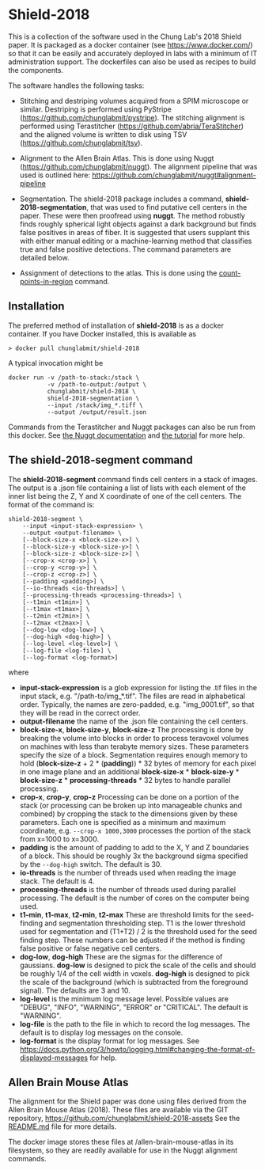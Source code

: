# Shield-2018

This is a collection of the software used in the Chung Lab's 2018 Shield
paper. It is packaged as a docker container (see https://www.docker.com/)
so that it can be easily and accurately deployed in labs with a minimum of
IT administration support. The dockerfiles can also be used as recipes to
build the components.

The software handles the following tasks:

* Stitching and destriping volumes acquired from a SPIM microscope or
similar. Destriping is performed using PyStripe 
(https://github.com/chunglabmit/pystripe). The stitching alignment is
performed using Terastitcher (https://github.com/abria/TeraStitcher) and
the aligned volume is written to disk using TSV 
(https://github.com/chunglabmit/tsv).

* Alignment to the Allen Brain Atlas. This is done using Nuggt
(https://github.com/chunglabmit/nuggt). The alignment pipeline that was
used is outlined here: https://github.com/chunglabmit/nuggt#alignment-pipeline

* Segmentation. The shield-2018 package includes a command, 
**shield-2018-segmentation**, that was used to find putative cell centers in
the paper. These were then proofread using **nuggt**. The method robustly
finds roughly spherical light objects against a dark background but finds
false positives in areas of fiber. It is suggested that users supplant this
with either manual editing or a machine-learning method that classifies
true and false positive detections. The command parameters are detailed
below.

* Assignment of detections to the atlas. This is done using the 
[count-points-in-region](https://github.com/chunglabmit/nuggt#count-points-in-region)
command.

## Installation

The preferred method of installation of **shield-2018** is as a docker
container. If you have Docker installed, this is available as

```commandline
> docker pull chunglabmit/shield-2018
```

A typical invocation might be
```commandline
docker run -v /path-to-stack:/stack \
           -v /path-to-output:/output \
           chunglabmit/shield-2018 \
           shield-2018-segmentation \
           --input /stack/img_*.tiff \
           --output /output/result.json
```

Commands from the Terastitcher and Nuggt packages can also be run from
this docker. See [the Nuggt documentation](https://github.com/LeeKamentsky/nuggt#docker)
and [the tutorial](docs/tutorial) for more help.

## The shield-2018-segment command

The **shield-2018-segment** command finds cell centers in a stack
of images. The output is a .json file containing a list of lists with
each element of the inner list being the Z, Y and X coordinate of one of
the cell centers. The format of the command is:

```commandline
shield-2018-segment \
    --input <input-stack-expression> \
    --output <output-filename> \
    [--block-size-x <block-size-x>] \
    [--block-size-y <block-size-y>] \
    [--block-size-z <block-size-z>] \
    [--crop-x <crop-x>] \
    [--crop-y <crop-y>] \
    [--crop-z <crop-z>] \
    [--padding <padding>] \
    [--io-threads <io-threads>] \
    [--processing-threads <processing-threads>] \
    [--t1min <t1min>] \
    [--t1max <t1max>] \
    [--t2min <t2min>] \
    [--t2max <t2max>] \
    [--dog-low <dog-low>] \
    [--dog-high <dog-high>] \
    [--log-level <log-level>] \
    [--log-file <log-file>] \
    [--log-format <log-format>]
```
where
* **input-stack-expression** is a glob expression for listing the .tif
files in the input stack, e.g. "/path-to/img_*.tif". The files are read
in alphabetical order. Typically, the names are zero-padded, e.g.
"img_0001.tif", so that they will be read in the correct order.
* **output-filename** the name of the .json file containing the cell
centers.
* **block-size-x**, **block-size-y**, **block-size-z** The processing is
done by breaking the volume into blocks in order to process teravoxel
volumes on machines with less than terabyte memory sizes. These parameters
specify the size of a block. Segmentation requires enough memory to hold
(**block-size-z** + 2 * (**padding**)) * 32 bytes of memory for each pixel in
one image plane and an additional **block-size-x** * **block-size-y** *
**block-size-z** * **processing-threads** * 32 bytes to handle
parallel processing.
* **crop-x**, **crop-y**, **crop-z** Processing can be done on a portion of the
stack (or processing can be broken up into manageable chunks and combined)
by cropping the stack to the dimensions given by these parameters.
Each one is specified as a minimum and maximum coordinate, e.g.
`--crop-x 1000,3000` processes the portion of the stack from x=1000 to
x=3000.
* **padding** is the amount of padding to add to the X, Y and Z boundaries
of a block. This should be roughly 3x the background sigma specified
by the `--dog-high` switch. The default is 30.
* **io-threads** is the number of threads used when reading the image
stack. The default is 4.
* **processing-threads** is the number of threads used during parallel
processing. The default is the number of cores on the computer being used.
* **t1-min**, **t1-max**, **t2-min**, **t2-max** These are threshold
limits for the seed-finding and segmentation thresholding step. T1 is
the lower threshold used for segmentation and (T1+T2) / 2 is the
threshold used for the seed finding step. These numbers can be adjusted
if the method is finding false positive or false negative cell centers.
* **dog-low**, **dog-high** These are the sigmas for the difference of
gaussians. **dog-low** is designed to pick the scale of the cells and
should be roughly 1/4 of the cell width in voxels. **dog-high** is
designed to pick the scale of the background (which is subtracted from
the foreground signal). The defaults are 3 and 10.
* **log-level** is the minimum log message level. Possible values are
"DEBUG", "INFO", "WARNING", "ERROR" or "CRITICAL". The default is
 "WARNING".
* **log-file** is the path to the file in which to record the log
messages. The default is to display log messages on the console.
* **log-format** is the display format for log messages. See
https://docs.python.org/3/howto/logging.html#changing-the-format-of-displayed-messages
for help.

## Allen Brain Mouse Atlas

The alignment for the Shield paper was done using files derived
from the Allen Brain Mouse Atlas (2018). These files are available
via the GIT repository, https://github.com/chunglabmit/shield-2018-assets
See the [README.md](https://github.com/chunglabmit/shield-2018-assets/blob/master/README.md)
file for more details.

The docker image stores these files at
/allen-brain-mouse-atlas in its filesystem, so they are readily
available for use in the Nuggt alignment commands.